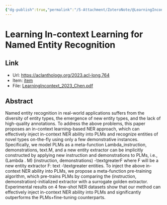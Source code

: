 ```yaml
---
{"dg-publish":true,"permalink":"/5-Attachment/ZoteroNote/@LearningIncontext_2023_Chen/","title":"Learning In-context Learning for Named Entity Recognition"}
---
```


# Learning In-context Learning for Named Entity Recognition
## Link
- Url: https://aclanthology.org/2023.acl-long.764
- Item: [item](zotero://select/library/items/3YAU5PDP)
- File: [LearningIncontext_2023_Chen.pdf](zotero://open-pdf/library/items/XW2PZ4FI)
## Abstract
Named entity recognition in real-world applications suffers from the diversity of entity types, the emergence of new entity types, and the lack of high-quality annotations. To address the above problems, this paper proposes an in-context learning-based NER approach, which can effectively inject in-context NER ability into PLMs and recognize entities of novel types on-the-fly using only a few demonstrative instances. Specifically, we model PLMs as a meta-function Lambda_instruction, demonstrations, text.M, and a new entity extractor can be implicitly constructed by applying new instruction and demonstrations to PLMs, i.e., (Lambda . M) (instruction, demonstrations) -\textgreaterF where F will be a new entity extractor F: text -\textgreater entities. To inject the above in-context NER ability into PLMs, we propose a meta-function pre-training algorithm, which pre-trains PLMs by comparing the (instruction, demonstration)-initialized extractor with a surrogate golden extractor. Experimental results on 4 few-shot NER datasets show that our method can effectively inject in-context NER ability into PLMs and significantly outperforms the PLMs+fine-tuning counterparts.